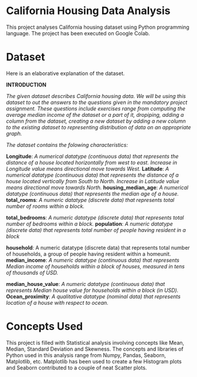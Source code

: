 # California Housing Data Analysis
 This project analyses California housing dataset using Python programming language. The project has been executed on Google Colab.
 
# Dataset
 Here is an elaborative explanation of the dataset.

 **INTRODUCTION**

*The given dataset describes California housing data. We will be using this dataset to out the answers to the questions given in the mandatory project assignment. These questions include exercises range from computing the average median income of the dataset or a part of it, dropiping, adding a column from the dataset, creating a new dataset by adding a new column to the existing dataset to representing distribution of data on an appropriate graph.*

*The dataset contains the folowing characteristics:*


**Longitude**: *A numerical datatype (continuous data) that represents the distance of a house located horizontally from west to east. Increase in Longitude value means directional move towards West.*
**Latitude**: *A numerical datatype (continuous data) that represents the distance of a house located vertically from South to North. Increase in Latitude value means directional move towards North.*
**housing_median_age**: *A numerical datatype (continuous data) that represents the median age of a house.*
**total_rooms**: *A numeric datatype (discrete data) that represents total number of rooms within a block.*

**total_bedrooms**: *A numeric datatype (discrete data) that represents total number of bedrooms within a block.*
**population**: *A numeric datatype (discrete data) that represents total number of people having resident in a block*

**household**: A numeric datatype (discrete data) that represents total number of households, a group of people having resident within a homeunit.
**median_income**: *A numeric datatype (continuous data) that represents Median income of households within a block of houses, measured in tens of thousands of USD.*

**median_house_value**: *A numeric datatype (continuous data) that represents Median house value for households within a block (in USD).*
**Ocean_proximity**: *A qualitative datatype (nominal data) that represents location of a house with respect to ocean.*

# Concepts Used
 This project is filled with Statistical analysis involving concepts like Mean, Median, Standard Deviation and Skewness. The concepts and libraries of Python used in this analysis range from Numpy, Pandas, Seaborn, Matplotlib, etc. Matplotlib has been used to create a few Histogram plots and Seaborn contributed to a couple of neat Scatter plots. 
